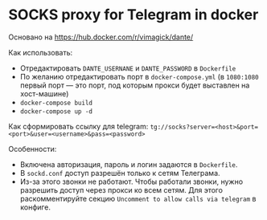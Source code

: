 SOCKS proxy for Telegram in docker
==================================

Основано на https://hub.docker.com/r/vimagick/dante/

Как использовать:

* Отредактировать `DANTE_USERNANE` и `DANTE_PASSWORD` в `Dockerfile`
* По желанию отредактировать порт в `docker-compose.yml` (в `1080:1080` первый порт — это порт, под
  которым прокси будет выставлен на хост-машине)
* `docker-compose build`
* `docker-compose up -d`

Как сформировать ссылку для telegram:
`tg://socks?server=<host>&port=<port>&user=<username>&pass=<password>`

Особенности:

* Включена авторизация, пароль и логин задаются в `Dockerfile`.
* В `sockd.conf` доступ разрешён только к сетям Телеграма.
* Из-за этого звонки не работают. Чтобы работали звонки, нужно разрешить доступ через прокси ко
  всем сетям. Для этого раскомментируйте секцию `Uncomment to allow calls via telegram` в конфиге.



